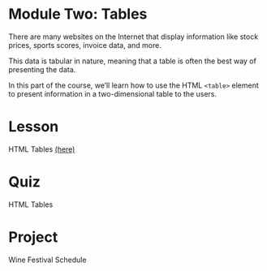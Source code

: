 # Module Two: Tables

There are many websites on the Internet that display information like stock prices, sports scores, invoice data, and more. 

This data is tabular in nature, meaning that a table is often the best way of presenting the data.

In this part of the course, we’ll learn how to use the HTML `<table>` element to present information in a two-dimensional table to the users.

# Lesson
HTML Tables [(here)](https://codepen.io/ehlzi/details/ZEoENLv)

# Quiz
HTML Tables

# Project
Wine Festival Schedule
